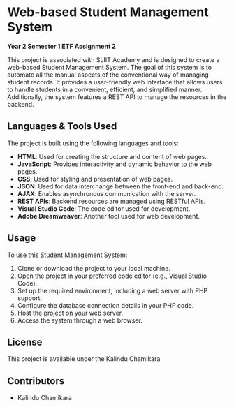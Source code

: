 
# Web-based Student Management System

**Year 2 Semester 1 ETF Assignment 2**

This project is associated with SLIIT Academy and is designed to create a web-based Student Management System. The goal of this system is to automate all the manual aspects of the conventional way of managing student records. It provides a user-friendly web interface that allows users to handle students in a convenient, efficient, and simplified manner. Additionally, the system features a REST API to manage the resources in the backend.

## Languages & Tools Used

The project is built using the following languages and tools:

- **HTML**: Used for creating the structure and content of web pages.
- **JavaScript**: Provides interactivity and dynamic behavior to the web pages.
- **CSS**: Used for styling and presentation of web pages.
- **JSON**: Used for data interchange between the front-end and back-end.
- **AJAX**: Enables asynchronous communication with the server.
- **REST APIs**: Backend resources are managed using RESTful APIs.
- **Visual Studio Code**: The code editor used for development.
- **Adobe Dreamweaver**: Another tool used for web development.

## Usage

To use this Student Management System:

1. Clone or download the project to your local machine.
2. Open the project in your preferred code editor (e.g., Visual Studio Code).
3. Set up the required environment, including a web server with PHP support.
4. Configure the database connection details in your PHP code.
5. Host the project on your web server.
6. Access the system through a web browser.



## License

This project is available under the Kalindu Chamikara

## Contributors

- Kalindu Chamikara
